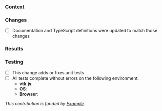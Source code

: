 <!--
👋 Hello, and thank you for starting this contribution!
📖 Make sure you've read our CONTRIBUTING.md guide before submitting your pull request.
❗️ Please follow the template below to help other contributors review your work.
-->

### Context
<!--
Explain why this change is needed. Please include relevant links supporting this change, such as:
- fix #ISSUE_NUMBER (from issue tracker)
- discourse post thread, or any other existing references
-->

### Changes
<!--
Please describe what is changing. Include:
- APIs added, deleted, deprecated, or changed
- Classes and methods added, deleted, deprecated, or changed
- A summary of usage if this is a new feature or change to an API. Adequate documentation and TS definitions should also be added/updated.
-->
- [ ] Documentation and TypeScript definitions were updated to match those changes

### Results
<!--
Describe or illustrate the effects of your contribution. Please include:
- comparisons of the behavior before vs after
- screenshots of new or changed visualizations if applicable
-->

### Testing
<!--
Please describe how this can be tested by reviewers. Be specific about anything not tested and the reasons why. Tests should be added for new functionality and existing tests should complete without errors. See CONTRIBUTING.md
-->
- [ ] This change adds or fixes unit tests
- [ ] All tests complete without errors on the following environment:
  - **vtk.js**: <!-- ex: 14.0.0 (favor latest master) -->
  - **OS**: <!-- ex: Windows 10, iOS 13.6 -->
  - **Browser**: <!-- ex: Chrome 89.0.4389.128 -->

<!-- Remove the line below if it is not relevant -->
_This contribution is funded by [Example](https://example.com)._
